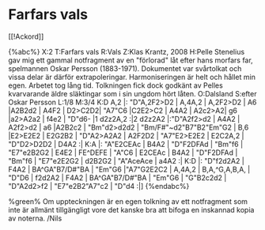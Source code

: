 # Farfars vals

[[!Ackord]]

{%abc%}
X:2
T:Farfars vals
R:Vals
Z:Klas Krantz, 2008
H:Pelle Stenelius gav mig ett gammal notfragment av en "förlorad" låt efter hans morfars far, spelmannen Oskar Persson (1883-1971). Dokumentet var svårtolkat och vissa delar är därför extrapoleringar. Harmoniseringen är helt och hållet min egen. Arbetet tog lång tid. Tolkningen fick dock godkänt av Pelles kvarvarande äldre släktingar som i sin ungdom hört låten.
O:Dalsland
S:efter Oskar Persson
L:1/8
M:3/4
K:D
A,2 |: "D"A,2F2>D2 | A,4A,2 | A,2F2>D2 | A6 |A2B2d2 | A4F2 | 
D2>C2D2| "A7"C6 |C2E2>C2 | A4A2 | A2c2>A2| g6 |a2>A2a2 | 
f4e2 | "D"d6- |1 d2z2A,2 :|2 d2z2A2 |:"D"A2f2>d2 | A4A2 | 
A2f2>d2 | a6 |A2B2c2 | "Bm"d2>d2d2 | "Bm/F#"~d2"B7"B2"Em"G2 | B,6 |E2>E2E2 | 
E2G2B2 | "D"A2>A2A2 | A2F2D2 | "A7"E2>E2E2 | E2C2A,2 | "D"D2>D2D2 | D4A2 :|
K:A 
|: "A"E2CEAc | B4A2 | "D"F2DFAd | "Bm"f6 | "E7"e2B2G2 | 
E4E2 | FE^DEFE | "A"C6 | E2CEAc | B4A2 | "D"F2DFAd | 
"Bm"f6 | "E7"e2E2G2 | d2B2G2 | "A"AceAce | a4A2 :|
K:D
|: "D"f2d2A2 | F4A2 | BA^GA"B7/D#"BA | "Em"G6 |"A7"G2E2C2 | 
A,4A,2 | B,A,^G,A,B,A, | "D"D6 | f2d2A2 | F4A2 | BA^GA"B7/D#"BA | 
"Em"G6 | "G"B2c2d2 | "D"A2d2>f2 | "E7"e2B2"A7"c2 | "D"d4 :|]
{%endabc%}

%green% Om uppteckningen är en egen tolkning av ett notfragment som inte är allmänt tillgängligt vore det kanske bra att bifoga en inskannad kopia av noterna. /Nils 

